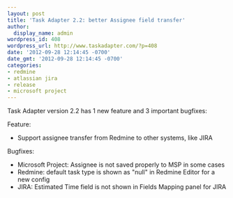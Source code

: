 ```yaml
---
layout: post
title: 'Task Adapter 2.2: better Assignee field transfer'
author:
  display_name: admin
wordpress_id: 408
wordpress_url: http://www.taskadapter.com/?p=408
date: '2012-09-28 12:14:45 -0700'
date_gmt: '2012-09-28 12:14:45 -0700'
categories:
- redmine
- atlassian jira
- release
- microsoft project
---
```

<p>Task Adapter version 2.2 has 1 new feature and 3 important bugfixes:</p>
<p>Feature:</p>
<ul>
<li>Support assignee transfer from Redmine to other systems, like JIRA</li>

</ul>

Bugfixes:</p>
<ul>
<li>Microsoft Project:&nbsp;Assignee is not saved properly to MSP in some cases</li>
<li>Redmine:&nbsp;default task type is shown as "null" in Redmine Editor for a new config</li>
<li>JIRA:&nbsp;Estimated Time field is not shown in Fields Mapping panel for JIRA</li>

</ul></p>
